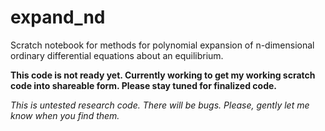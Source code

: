 # expand_nd
Scratch notebook for methods for polynomial expansion of n-dimensional ordinary differential equations about an equilibrium.

**This code is not ready yet. Currently working to get my working scratch code into shareable form. Please stay tuned for finalized code.**

*This is untested research code. There will be bugs. Please, gently let me know when you find them.*
